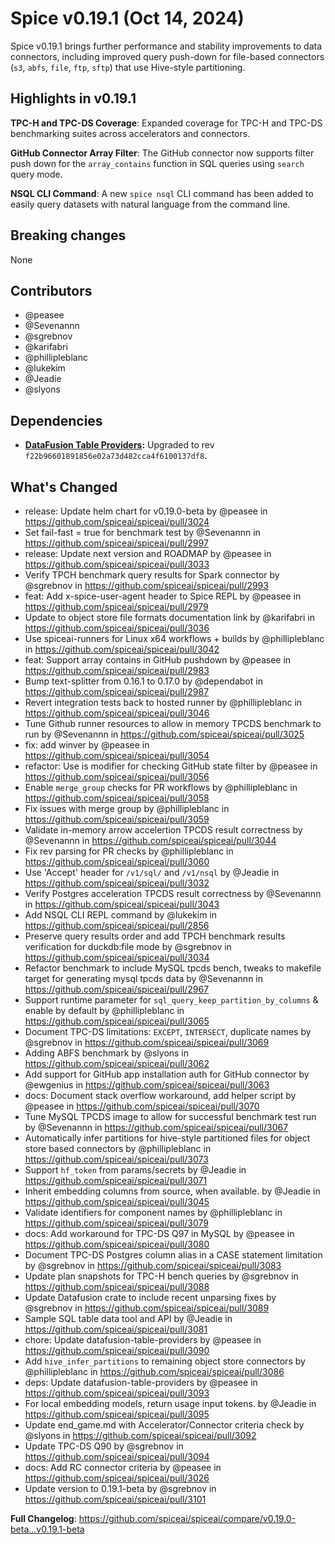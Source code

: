 # Spice v0.19.1 (Oct 14, 2024)

Spice v0.19.1 brings further performance and stability improvements to data connectors, including improved query push-down for file-based connectors (`s3`, `abfs`, `file`, `ftp`, `sftp`) that use Hive-style partitioning.

## Highlights in v0.19.1

**TPC-H and TPC-DS Coverage**: Expanded coverage for TPC-H and TPC-DS benchmarking suites across accelerators and connectors.

**GitHub Connector Array Filter**: The GitHub connector now supports filter push down for the `array_contains` function in SQL queries using `search` query mode.

**NSQL CLI Command**: A new `spice nsql` CLI command has been added to easily query datasets with natural language from the command line.

## Breaking changes

None

## Contributors

- @peasee
- @Sevenannn
- @sgrebnov
- @karifabri
- @phillipleblanc
- @lukekim
- @Jeadie
- @slyons

## Dependencies

- **[DataFusion Table Providers](<(https://github.com/datafusion-contrib/datafusion-table-providers)>):** Upgraded to rev `f22b96601891856e02a73d482cca4f6100137df8`.

## What's Changed
* release: Update helm chart for v0.19.0-beta by @peasee in https://github.com/spiceai/spiceai/pull/3024
* Set fail-fast = true for benchmark test by @Sevenannn in https://github.com/spiceai/spiceai/pull/2997
* release: Update next version and ROADMAP by @peasee in https://github.com/spiceai/spiceai/pull/3033
* Verify TPCH benchmark query results for Spark connector by @sgrebnov in https://github.com/spiceai/spiceai/pull/2993
* feat: Add x-spice-user-agent header to Spice REPL by @peasee in https://github.com/spiceai/spiceai/pull/2979
* Update to object store file formats documentation link by @karifabri in https://github.com/spiceai/spiceai/pull/3036
* Use spiceai-runners for Linux x64 workflows + builds by @phillipleblanc in https://github.com/spiceai/spiceai/pull/3042
* feat: Support array contains in GitHub pushdown by @peasee in https://github.com/spiceai/spiceai/pull/2983
* Bump text-splitter from 0.16.1 to 0.17.0 by @dependabot in https://github.com/spiceai/spiceai/pull/2987
* Revert integration tests back to hosted runner by @phillipleblanc in https://github.com/spiceai/spiceai/pull/3046
* Tune Github runner resources to allow in memory TPCDS benchmark to run by @Sevenannn in https://github.com/spiceai/spiceai/pull/3025
* fix: add winver by @peasee in https://github.com/spiceai/spiceai/pull/3054
* refactor: Use is modifier for checking GitHub state filter by @peasee in https://github.com/spiceai/spiceai/pull/3056
* Enable `merge_group` checks for PR workflows by @phillipleblanc in https://github.com/spiceai/spiceai/pull/3058
* Fix issues with merge group by @phillipleblanc in https://github.com/spiceai/spiceai/pull/3059
* Validate in-memory arrow accelertion TPCDS result correctness by @Sevenannn in https://github.com/spiceai/spiceai/pull/3044
* Fix rev parsing for PR checks by @phillipleblanc in https://github.com/spiceai/spiceai/pull/3060
* Use 'Accept' header for `/v1/sql/` and `/v1/nsql` by @Jeadie in https://github.com/spiceai/spiceai/pull/3032
* Verify Postgres acceleration TPCDS result correctness by @Sevenannn in https://github.com/spiceai/spiceai/pull/3043
* Add NSQL CLI REPL command by @lukekim in https://github.com/spiceai/spiceai/pull/2856
* Preserve query results order and  add TPCH benchmark results verification for duckdb:file mode by @sgrebnov in https://github.com/spiceai/spiceai/pull/3034
* Refactor benchmark to include MySQL tpcds bench, tweaks to makefile target for generating mysql tpcds data by @Sevenannn in https://github.com/spiceai/spiceai/pull/2967
* Support runtime parameter for `sql_query_keep_partition_by_columns` & enable by default by @phillipleblanc in https://github.com/spiceai/spiceai/pull/3065
* Document TPC-DS limitations: `EXCEPT`, `INTERSECT`, duplicate names by @sgrebnov in https://github.com/spiceai/spiceai/pull/3069
* Adding ABFS benchmark by @slyons in https://github.com/spiceai/spiceai/pull/3062
* Add support for GitHub app installation auth for GitHub connector by @ewgenius in https://github.com/spiceai/spiceai/pull/3063
* docs: Document stack overflow workaround, add helper script by @peasee in https://github.com/spiceai/spiceai/pull/3070
* Tune MySQL TPCDS image to allow for successful benchmark test run by @Sevenannn in https://github.com/spiceai/spiceai/pull/3067
* Automatically infer partitions for hive-style partitioned files for object store based connectors by @phillipleblanc in https://github.com/spiceai/spiceai/pull/3073
* Support `hf_token` from params/secrets by @Jeadie in https://github.com/spiceai/spiceai/pull/3071
* Inherit embedding columns from source, when available. by @Jeadie in https://github.com/spiceai/spiceai/pull/3045
* Validate identifiers for component names by @phillipleblanc in https://github.com/spiceai/spiceai/pull/3079
* docs: Add workaround for TPC-DS Q97 in MySQL by @peasee in https://github.com/spiceai/spiceai/pull/3080
* Document TPC-DS Postgres column alias in a CASE statement limitation by @sgrebnov in https://github.com/spiceai/spiceai/pull/3083
* Update plan snapshots for TPC-H bench queries by @sgrebnov in https://github.com/spiceai/spiceai/pull/3088
* Update Datafusion crate to include recent unparsing fixes by @sgrebnov in https://github.com/spiceai/spiceai/pull/3089
* Sample SQL table data tool and API by @Jeadie in https://github.com/spiceai/spiceai/pull/3081
* chore: Update datafusion-table-providers by @peasee in https://github.com/spiceai/spiceai/pull/3090
* Add `hive_infer_partitions` to remaining object store connectors by @phillipleblanc in https://github.com/spiceai/spiceai/pull/3086
* deps: Update datafusion-table-providers by @peasee in https://github.com/spiceai/spiceai/pull/3093
* For local embedding models, return usage input tokens. by @Jeadie in https://github.com/spiceai/spiceai/pull/3095
* Update end_game.md with Accelerator/Connector criteria check by @slyons in https://github.com/spiceai/spiceai/pull/3092
* Update TPC-DS Q90 by @sgrebnov in https://github.com/spiceai/spiceai/pull/3094
* docs: Add RC connector criteria by @peasee in https://github.com/spiceai/spiceai/pull/3026
* Update version to 0.19.1-beta by @sgrebnov in https://github.com/spiceai/spiceai/pull/3101


**Full Changelog**: https://github.com/spiceai/spiceai/compare/v0.19.0-beta...v0.19.1-beta
